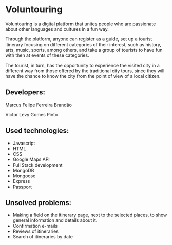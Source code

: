 # Voluntouring

Voluntouring is a digital platform that unites people who are passionate about other languages ​​and cultures in a fun way.

Through the platform, anyone can register as a guide, set up a tourist itinerary focusing on different categories of their interest, such as history, arts, music, sports, among others, and take a group of tourists to have fun with then at events of these categories.

The tourist, in turn, has the opportunity to experience the visited city in a different way from those offered by the traditional city tours, since they will have the chance to know the city from the point of view of a local citizen.

## Developers:

Marcus Felipe Ferreira Brandão

Victor Levy Gomes Pinto

## Used technologies:

- Javascript
- HTML
- CSS
- Google Maps API
- Full Stack development
- MongoDB
- Mongoose
- Express
- Passport

## Unsolved problems:

- Making a field on the itinerary page, next to the selected places, to show general information and details about it.
- Confirmation e-mails
- Reviews of itineraries
- Search of itineraries by date
